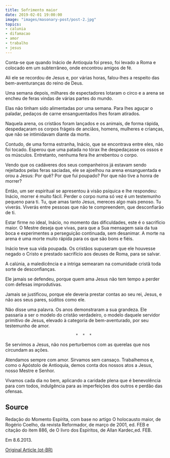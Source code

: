 ```yaml
---
title: Sofrimento maior
date: 2019-02-01 19:00:00
image: "images/masonary-post/post-2.jpg"
topics: 
- calunia
- difamacao
- amor
- trabalho
- jesus
---
```


Conta-se que quando Inácio de Antioquia foi preso, foi levado a Roma e colocado
em um subterrâneo, onde encontrou amigos de fé.

Ali ele se recordou de Jesus e, por várias horas, falou-lhes a respeito das
bem-aventuranças do reino de Deus.

Uma semana depois, milhares de espectadores lotaram o circo e a arena se encheu
de feras vindas de várias partes do mundo.

Elas não tinham sido alimentadas por uma semana. Para lhes aguçar o paladar,
pedaços de carne ensanguentados lhes foram atirados.

Naquela arena, os cristãos foram lançados e os animais, de forma rápida,
despedaçaram os corpos frágeis de anciãos, homens, mulheres e crianças, que não
se intimidavam diante da morte.

Contudo, de uma forma estranha, Inácio, que se encontrava entre eles, não foi
tocado. Esperou que uma patada no tórax lhe despedaçasse os ossos e os
músculos. Entretanto, nenhuma fera lhe arrebentou o corpo.

Vendo que os cadáveres dos seus companheiros já estavam sendo rejeitados pelas
feras saciadas, ele se ajoelhou na arena ensanguentada e orou a Jesus: Por quê?
Por que fui poupado? Por que não tive a honra de morrer?

Então, um ser espiritual se apresentou à visão psíquica e lhe respondeu:
Inácio, morrer é muito fácil. Perder o corpo numa só vez é um testemunho
pequeno para ti. Tu, que amas tanto Jesus, mereces algo mais penoso. Tu
viverás. Viverás entre pessoas que não te compreendem, que desconfiarão de ti.

Estar firme no ideal, Inácio, no momento das dificuldades, este é o sacrifício
maior. O Mestre deseja que vivas, para que a Sua mensagem saia da tua boca e
experimentes a perseguição continuada, sem desanimar. A morte na arena é uma
morte muito rápida para os que são bons e fiéis.

Inácio teve sua vida poupada. Os cristãos supuseram que ele houvesse negado o
Cristo e prestado sacrifício aos deuses de Roma, para se salvar.

A calúnia, a maledicência e a intriga semearam na comunidade cristã toda sorte
de desconfianças.

Ele jamais se defendeu, porque quem ama Jesus não tem tempo a perder com
defesas improdutivas.

Jamais se justificou, porque ele deveria prestar contas ao seu rei, Jesus, e
não aos seus pares, súditos como ele.

Não disse uma palavra. Os anos demonstraram a sua grandeza. Ele passaria a ser
o modelo do cristão verdadeiro, o modelo daquele servidor primitivo de Jesus,
elevado à categoria de bem-aventurado, por seu testemunho de amor.

                                   *  *  * 

Se servimos a Jesus, não nos perturbemos com as querelas que nos circundam as
ações.

Atendamos sempre com amor. Sirvamos sem cansaço. Trabalhemos e, como o Apóstolo
de Antioquia, demos conta dos nossos atos a Jesus, nosso Mestre e Senhor.

Vivamos cada dia no bem, aplicando a caridade plena que é benevolência para com
todos, indulgência para as imperfeições dos outros e perdão das ofensas.


## Source
Redação do Momento Espírita, com base no artigo O
holocausto maior, de Rogério Coelho, da revista
Reformador, de março de 2001, ed. FEB e  citação do
item 886, de O livro dos Espíritos, de Allan Kardec,ed. FEB.

Em 8.6.2013.


[Original Article (pt-BR)](http://momento.com.br/pt/ler_texto.php?id=611)
